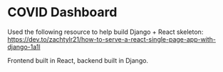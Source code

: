 # COVID Dashboard

Used the following resource to help build Django + React skeleton: https://dev.to/zachtylr21/how-to-serve-a-react-single-page-app-with-django-1a1l

Frontend built in React, backend built in Django. 
